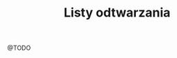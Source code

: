 ﻿---
title: "Listy odtwarzania"
description: "Tworzenie i wypełnianie list odtwarzania."
weight: 70
---
@TODO 